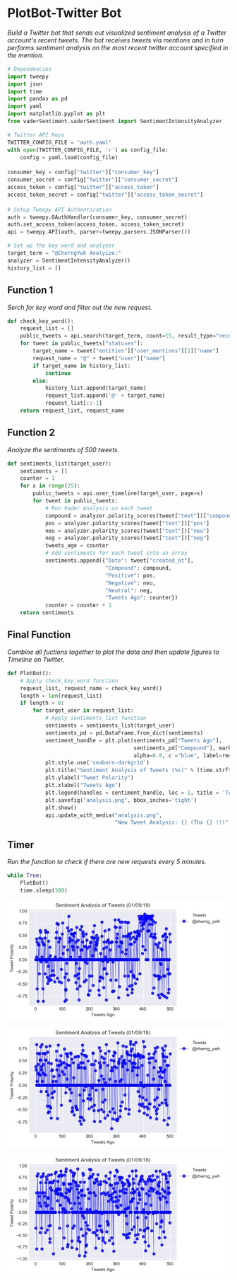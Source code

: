 
# PlotBot-Twitter Bot

*Build a Twitter bot that sends out visualized sentiment analysis of a Twitter account's recent tweets. The bot receives tweets via mentions and in turn performs sentiment analysis on the most recent twitter account specified in the mention.*


```python
# Dependencies
import tweepy
import json
import time
import pandas as pd
import yaml
import matplotlib.pyplot as plt
from vaderSentiment.vaderSentiment import SentimentIntensityAnalyzer
```


```python
# Twitter API Keys
TWITTER_CONFIG_FILE = "auth.yaml"
with open(TWITTER_CONFIG_FILE, 'r') as config_file:
    config = yaml.load(config_file)

consumer_key = config["twitter"]["consumer_key"]
consumer_secret = config["twitter"]["consumer_secret"]
access_token = config["twitter"]["access_token"]
access_token_secret = config["twitter"]["access_token_secret"]

# Setup Tweepy API Authentication
auth = tweepy.OAuthHandler(consumer_key, consumer_secret)
auth.set_access_token(access_token, access_token_secret)
api = tweepy.API(auth, parser=tweepy.parsers.JSONParser())
```


```python
# Set up the key word and analyzer
target_term = "@CherngYwh Analyize:"
analyzer = SentimentIntensityAnalyzer()
history_list = []
```

## Function 1
*Serch for key word and filter out the new request.*


```python
def check_key_word():
    request_list = []
    public_tweets = api.search(target_term, count=15, result_type="recent")
    for tweet in public_tweets["statuses"]:
        target_name = tweet["entities"]["user_mentions"][1]["name"]
        request_name = "@" + tweet["user"]["name"]
        if target_name in history_list:
            continue
        else:
            history_list.append(target_name)
            request_list.append('@' + target_name)
            request_list[::-1]
    return request_list, request_name
```

## Function 2
*Analyze the sentiments of 500 tweets.*


```python
def sentiments_list(target_user):
    sentiments = []
    counter = 1
    for x in range(25):
        public_tweets = api.user_timeline(target_user, page=x) 
        for tweet in public_tweets:
            # Run Vader Analysis on each tweet
            compound = analyzer.polarity_scores(tweet["text"])["compound"]
            pos = analyzer.polarity_scores(tweet["text"])["pos"]
            neu = analyzer.polarity_scores(tweet["text"])["neu"]
            neg = analyzer.polarity_scores(tweet["text"])["neg"]
            tweets_ago = counter
            # Add sentiments for each tweet into an array
            sentiments.append({"Date": tweet["created_at"], 
                               "Compound": compound,
                               "Positive": pos,
                               "Negative": neu,
                               "Neutral": neg,
                               "Tweets Ago": counter})
            counter = counter + 1
    return sentiments
```

## Final Function
*Combine all fuctions together to plot the data and then update figures to Timeline on Twitter.*


```python
def PlotBot():
    # Apply check_key_word function
    request_list, request_name = check_key_word()
    length = len(request_list)
    if length > 0:
        for target_user in request_list:
            # Apply sentiments_list function
            sentiments = sentiments_list(target_user)
            sentiments_pd = pd.DataFrame.from_dict(sentiments)
            sentiment_handle = plt.plot(sentiments_pd["Tweets Ago"],
                                        sentiments_pd["Compound"], marker="o", linewidth=0.5,
                                        alpha=0.8, c ="blue", label=request_name)
            plt.style.use('seaborn-darkgrid')
            plt.title("Sentiment Analysis of Tweets (%s)" % (time.strftime("%x")))
            plt.ylabel("Tweet Polarity")
            plt.xlabel("Tweets Ago")
            plt.legend(handles = sentiment_handle, loc = 1, title = 'Tweets', bbox_to_anchor=(1.32, 1))
            plt.savefig("analysis.png", bbox_inches='tight')
            plt.show()
            api.update_with_media("analysis.png",
                                  "New Tweet Analysis: {} (Thx {} !!)".format(target_user, request_name))
```

## Timer
*Run the function to check if there are new requests every 5 minutes.*


```python
while True:
    PlotBot()
    time.sleep(300)
```


![png](output_11_0.png)



![png](output_11_1.png)



![png](output_11_2.png)
